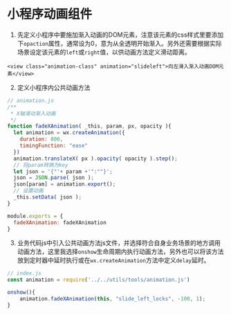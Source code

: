 # 小程序动画组件

1. 先定义小程序中要施加渐入动画的DOM元素，注意该元素的css样式里要添加下`opaction`属性，通常设为0，意为从全透明开始渐入。另外还需要根据实际场景设定该元素的`left`或`right`值，以供动画方法定义滑动距离。

```wxml
<view class="animation-class" animation="slideleft">向左滑入渐入动画DOM元素</view>
```

2. 定义小程序内公共动画方法

```javascript
// animation.js
/**
 * X轴滑动渐入动画
 */
function fadeXAnimation( _this, param, px, opacity ){
  let animation = wx.createAnimation({
    duration: 800,
    timingFunction: "ease"
  })
  animation.translateX( px ).opacity( opacity ).step();
  // 将param转换为key
  let json = '{"'+ param +'":""}';
  json = JSON.parse( json );
  json[param] = animation.export();
  // 设置动画
  _this.setData( json );
}

module.exports = {
  fadeXAnimation: fadeXAnimation
}
```

3. 业务代码js中引入公共动画方法js文件，并选择符合自身业务场景的地方调用动画方法，这里我选择`onshow`生命周期内执行动画方法，另外也可以将该方法放到定时器中延时执行或在`wx.createAnimation`方法中定义`delay`延时。

```javascript
// index.js
const animation = require('../../utils/tools/animation.js')

onshow(){
    animation.fadeXAnimation(this, "slide_left_locks", -100, 1);
}
```